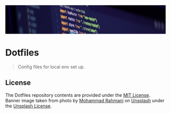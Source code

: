 <div align="center">
    <img src="https://github.com/benweston/dotfiles/blob/main/img/banner-image.png" alt="Computer Code" width="900" height="90" />
</div>

# Dotfiles

<div align="left">

> Config files for local env set up.

</div>

## License

<div align="left">

The Dotfiles repository contents are provided under the [MIT License](https://github.com/benweston/dotfiles/blob/main/LICENSE).   
Banner image taken from photo by [Mohammad Rahmani](https://unsplash.com/@afgprogrammer?utm_content=creditCopyText&utm_medium=referral&utm_source=unsplash) on [Unsplash](https://unsplash.com/photos/black-flat-screen-computer-monitor-8qEB0fTe9Vw?utm_content=creditCopyText&utm_medium=referral&utm_source=unsplash) under the [Unsplash License](https://unsplash.com/license).   

</div>